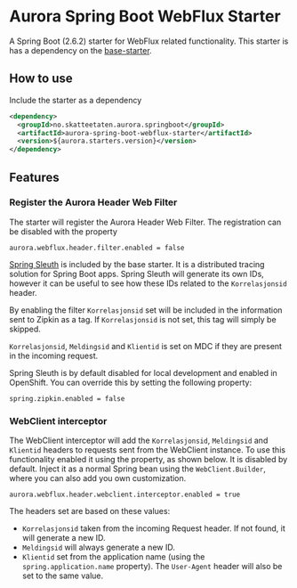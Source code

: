 # Aurora Spring Boot WebFlux Starter

A Spring Boot (2.6.2) starter for WebFlux related functionality.
This starter is has a dependency on the [base-starter](https://github.com/Skatteetaten/aurora-spring-boot-base-starter).

## How to use
Include the starter as a dependency

```xml
<dependency>
  <groupId>no.skatteetaten.aurora.springboot</groupId>
  <artifactId>aurora-spring-boot-webflux-starter</artifactId>
  <version>${aurora.starters.version}</version>
</dependency>
```

## Features

### Register the Aurora Header Web Filter

The starter will register the Aurora Header Web Filter. The registration can be disabled with the property
```properties
aurora.webflux.header.filter.enabled = false
```

[Spring Sleuth](https://spring.io/projects/spring-cloud-sleuth) is included by the base starter.
It is a distributed tracing solution for Spring Boot apps. Spring Sleuth will generate its own IDs, however it can be useful to see how these IDs related to the `Korrelasjonsid` header.

By enabling the filter `Korrelasjonsid` set will be included in the information sent to Zipkin as a tag.
If `Korrelasjonsid` is not set, this tag will simply be skipped.

`Korrelasjonsid`, `Meldingsid` and `Klientid` is set on MDC if they are present in the incoming request.

Spring Sleuth is by default disabled for local development and enabled in OpenShift.
You can override this by setting the following property:

```properties
spring.zipkin.enabled = false
```

### WebClient interceptor

The WebClient interceptor will add the `Korrelasjonsid`, `Meldingsid` and `Klientid` headers to requests sent from the WebClient instance.
To use this functionality enabled it using the property, as shown below. It is disabled by default.
Inject it as a normal Spring bean using the `WebClient.Builder`, where you can also add you own customization.

```properties
aurora.webflux.header.webclient.interceptor.enabled = true
```

The headers set are based on these values:
- `Korrelasjonsid` taken from the incoming Request header. If not found, it will generate a new ID.
- `Meldingsid` will always generate a new ID.
- `Klientid` set from the application name (using the `spring.application.name` property). The `User-Agent` header will also be set to the same value.
